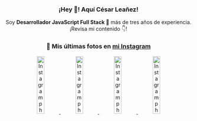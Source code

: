 <div align="center">

<h3>¡Hey 👋! Aquí César Leañez!</h3>

<p>Soy <strong>Desarrollador JavaScript Full Stack 🚀</strong> más de tres años de experiencia.<br />¡Revisa mi contenido 👇!</p>

### 📸 Mis últimas fotos en [mi Instagram](https://instagram.com/cesarsoftware.dev)


<a href='https://instagram.com/p/DNo_bfvu6ig' target='_blank'>
  <img width='20%' src='https://scontent.cdninstagram.com/v/t51.82787-15/535956815_17929139298097059_6575882262154849022_n.jpg?stp=dst-jpg_e15_tt6&_nc_cat=111&ig_cache_key=MzcwNDQ4OTY1OTk1NTEyODQ4MA%3D%3D.3-ccb1-7&ccb=1-7&_nc_sid=58cdad&efg=eyJ2ZW5jb2RlX3RhZyI6InhwaWRzLjcyMHgxMjgwLnNkci5DMyJ9&_nc_ohc=rZt2-Ycb9pMQ7kNvwG-2EdN&_nc_oc=AdnfqKIksytvdzfrplcMWJvJHFlzL6bBhegcrPcKes2z00xN5OGixJisE9EHEl71FoM&_nc_ad=z-m&_nc_cid=0&_nc_zt=23&_nc_ht=scontent.cdninstagram.com&_nc_gid=0LCwYqV2ZrqPHJtKbm0wZw&oh=00_AfVY-PXC_QiKSubSlT7j9wD6mqdpgHoWlb4YuonZp6KpSg&oe=68B43C7B' alt='Instagram photo' />
</a>
<a href='https://instagram.com/p/DKcTQWgxLum' target='_blank'>
  <img width='20%' src='https://instagram.fcmn2-1.fna.fbcdn.net/v/t51.2885-15/503849034_17919602952097059_4092165478866362923_n.jpg?stp=dst-jpg_e35_tt6&efg=eyJ2ZW5jb2RlX3RhZyI6IkZFRUQuaW1hZ2VfdXJsZ2VuLjE0NDB4MTQ0NS5zZHIuZjc1NzYxLmRlZmF1bHRfaW1hZ2UuYzIifQ&_nc_ht=instagram.fcmn2-1.fna.fbcdn.net&_nc_cat=103&_nc_oc=Q6cZ2QGu-8CpTRxbYBQ2SR5bH260yMHQBfKIUDYvVhaF_wY28IBzzr-u7rHgd9TDYcQJ3ls&_nc_ohc=QmTgCnbdBAsQ7kNvwGQx8sM&_nc_gid=0LCwYqV2ZrqPHJtKbm0wZw&edm=ACWDqb8BAAAA&ccb=7-5&ig_cache_key=MzY0Njg3NDQ4NDgzMDY4MjAyMg%3D%3D.3-ccb7-5&oh=00_AfWzUWVnXTKl0EFant83y6b1B-yML2vK1hd3bwyHhXQq1g&oe=68B42965&_nc_sid=ee9879' alt='Instagram photo' />
</a>
<a href='https://instagram.com/p/DKcTCZnuO-S' target='_blank'>
  <img width='20%' src='https://scontent.cdninstagram.com/v/t51.75761-15/503168549_17919602796097059_3346483577265803486_n.jpg?stp=dst-jpg_e15_tt6&_nc_cat=105&ig_cache_key=MzY0Njg3MzUyNjA5NTkwMDU2Mg%3D%3D.3-ccb1-7&ccb=1-7&_nc_sid=58cdad&efg=eyJ2ZW5jb2RlX3RhZyI6InhwaWRzLjE5MTZ4MTA3OC5zZHIuQzMifQ%3D%3D&_nc_ohc=ftySUY6mag0Q7kNvwE5TqET&_nc_oc=AdlIjRSUnx1b_eMhcRYgdNQLl-M_R-8-A1x5-1vRS9D9EMXzssP8mVRvFUNf2iCz_KU&_nc_ad=z-m&_nc_cid=0&_nc_zt=23&_nc_ht=scontent.cdninstagram.com&_nc_gid=0LCwYqV2ZrqPHJtKbm0wZw&oh=00_AfUbSt3rD4ryFqOGQcgWoJB5VlJiXYKmKbbrlI0eViQqWQ&oe=68B42FE3' alt='Instagram photo' />
</a>
<a href='https://instagram.com/p/DIt9Oknp-PZ' target='_blank'>
  <img width='20%' src='https://instagram.fcmn2-1.fna.fbcdn.net/v/t51.2885-15/491444712_17914409433097059_55076089485466172_n.jpg?stp=dst-jpg_e35_tt6&efg=eyJ2ZW5jb2RlX3RhZyI6IkZFRUQuaW1hZ2VfdXJsZ2VuLjU1MngzNDEuc2RyLmY3NTc2MS5kZWZhdWx0X2ltYWdlLmMyIn0&_nc_ht=instagram.fcmn2-1.fna.fbcdn.net&_nc_cat=103&_nc_oc=Q6cZ2QGu-8CpTRxbYBQ2SR5bH260yMHQBfKIUDYvVhaF_wY28IBzzr-u7rHgd9TDYcQJ3ls&_nc_ohc=IE-nLBDRteQQ7kNvwHE_Tky&_nc_gid=0LCwYqV2ZrqPHJtKbm0wZw&edm=ACWDqb8BAAAA&ccb=7-5&ig_cache_key=MzYxNTgxNTM1ODA3ODI0Nzg5Nw%3D%3D.3-ccb7-5&oh=00_AfVOmA09TJOKoB6KeTDK6dU_2GEXYA4FrxNLiUSD8E7skA&oe=68B41D6B&_nc_sid=ee9879' alt='Instagram photo' />
</a>

</div>
